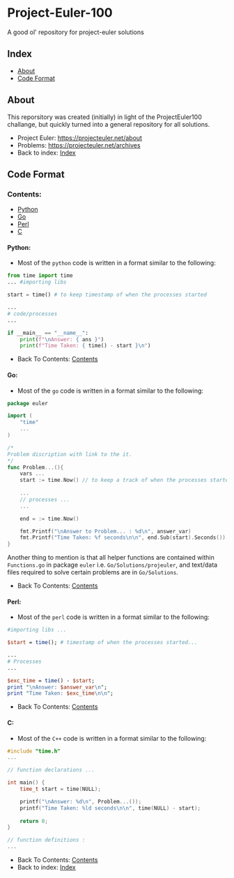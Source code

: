 # Project-Euler-100 
A good ol' repository for project-euler solutions

## Index
  - [About](#about)
  - [Code Format](#code-format)

## About
This reporsitory was created (initially) in light of the ProjectEuler100 challange, but quickly turned into a general repository for all solutions.
* Project Euler: https://projecteuler.net/about
* Problems: https://projecteuler.net/archives
* Back to index: [Index](#index)


## Code Format

### Contents:
  - [Python](#python)
  - [Go](#go)
  - [Perl](#perl)
  - [C](#c)

#### Python:
* Most of the `python` code is written in a format similar to the following:
```py
from time import time
... #importing libs

start = time() # to keep timestamp of when the processes started

...
# code/processes
...

if __main__ == "__name__":
    print(f"\nAnswer: { ans }")
    print(f"Time Taken: { time() - start }\n")
```

* Back To Contents: [Contents](#contents)

#### Go:
* Most of the `go` code is written in a format similar to the following:
```go
package euler

import (
    "time"
    ...
)

/*
Problem discription with link to the it.
*/
func Problem...(){
    vars ...
    start := time.Now() // to keep a track of when the processes started
    
    ...
    // processes ...
    ...

    end = := time.Now()

    fmt.Printf("\nAnswer to Problem... : %d\n", answer_var)
    fmt.Printf("Time Taken: %f seconds\n\n", end.Sub(start).Seconds())
}
```
Another thing to mention is that all helper functions are contained within `Functions.go` in package `euler` i.e. `Go/Solutions/projeuler`, and text/data files required to solve certain problems are in `Go/Solutions`.

* Back To Contents: [Contents](#contents)

#### Perl:
* Most of the `perl` code is written in a format similar to the following:
```perl
#importing libs ...

$start = time(); # timestamp of when the processes started...

...
# Processes
...

$exc_time = time() - $start;
print "\nAnswer: $answer_var\n";
print "Time Taken: $exc_time\n\n";
```
* Back To Contents: [Contents](#contents)

#### C:
* Most of the `C++` code is written in a format similar to the following:
```C++
#include "time.h"
...

// function declarations ...

int main() {
    time_t start = time(NULL);

    printf("\nAnswer: %d\n", Problem...());
    printf("Time Taken: %ld seconds\n\n", time(NULL) - start);
    
    return 0;
}

// function definitions :
...
``` 
* Back To Contents: [Contents](#contents)
* Back to index: [Index](#index)